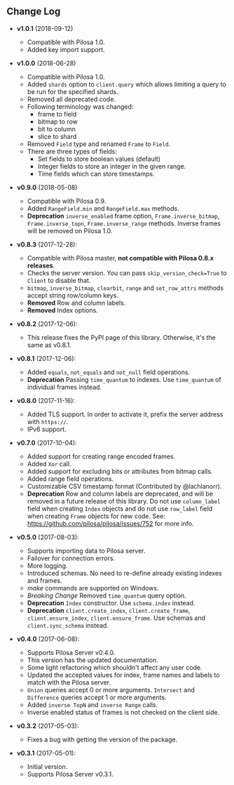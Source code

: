 ## Change Log

* **v1.0.1** (2018-09-12)
    * Compatible with Pilosa 1.0.
    * Added key import support.

* **v1.0.0** (2018-06-28)
    * Compatible with Pilosa 1.0.
    * Added `shards` option to `client.query` which allows limiting a query to be run for the specified shards.
    * Removed all deprecated code.
    * Following terminology was changed:
        * frame to field
        * bitmap to row
        * bit to column
        * slice to shard
    * Removed `Field` type and renamed `Frame` to `Field`.
    * There are three types of fields:
        * Set fields to store boolean values (default)
        * Integer fields to store an integer in the given range.
        * Time fields which can store timestamps.

* **v0.9.0** (2018-05-08)
    * Compatible with Pilosa 0.9.
    * Added `RangeField.min` and `RangeField.max` methods.
    * **Deprecation** `inverse_enabled` frame option, `Frame.inverse_bitmap`, `Frame.inverse_topn`, `Frame.inverse_range` methods. Inverse frames will be removed on Pilosa 1.0.


* **v0.8.3** (2017-12-28):
    * Compatible with Pilosa master, **not compatible with Pilosa 0.8.x releases**.
    * Checks the server version. You can pass `skip_version_check=True` to `Client` to disable that.
    * `bitmap`, `inverse_bitmap`, `clearbit`, `range` and `set_row_attrs` methods accept string row/column keys.
    * **Removed** Row and column labels.
    * **Removed** Index options.


* **v0.8.2** (2017-12-06):
    * This release fixes the PyPI page of this library. Otherwise, it's the same as v0.8.1.

* **v0.8.1** (2017-12-06):
    * Added `equals`, `not_equals` and `not_null` field operations.
    * **Deprecation** Passing `time_quantum` to indexes. Use `time_quantum` of individual frames instead.

* **v0.8.0** (2017-11-16):
    * Added TLS support. In order to activate it, prefix the server address with `https://`.
    * IPv6 support.

* **v0.7.0** (2017-10-04):
    * Added support for creating range encoded frames.
    * Added `Xor` call.
    * Added support for excluding bits or attributes from bitmap calls.
    * Added range field operations.
    * Customizable CSV timestamp format (Contributed by @lachlanorr).
    * **Deprecation** Row and column labels are deprecated, and will be removed in a future release of this library. Do not use `column_label` field when creating `Index` objects and do not use `row_label` field when creating `Frame` objects for new code. See: https://github.com/pilosa/pilosa/issues/752 for more info.

* **v0.5.0** (2017-08-03):
    * Supports importing data to Pilosa server.
    * Failover for connection errors.
    * More logging.
    * Introduced schemas. No need to re-define already existing indexes and frames.
    * *make* commands are supported on Windows.
    * *Breaking Change* Removed `time_quantum` query option.
    * **Deprecation** `Index` constructor. Use `schema.index` instead.
    * **Deprecation** `client.create_index`, `client.create_frame`, `client.ensure_index`, `client.ensure_frame`. Use schemas and `client.sync_schema` instead.

* **v0.4.0** (2017-06-08):
    * Supports Pilosa Server v0.4.0.
    * This version has the updated documentation.
    * Some light refactoring which shouldn't affect any user code.
    * Updated the accepted values for index, frame names and labels to match with the Pilosa server.
    * `Union` queries accept 0 or more arguments. `Intersect` and `Difference` queries accept 1 or more arguments.
    * Added `inverse TopN` and `inverse Range` calls.
    * Inverse enabled status of frames is not checked on the client side.

* **v0.3.2** (2017-05-03):
    * Fixes a bug with getting the version of the package.

* **v0.3.1** (2017-05-01):
    * Initial version.
    * Supports Pilosa Server v0.3.1.
